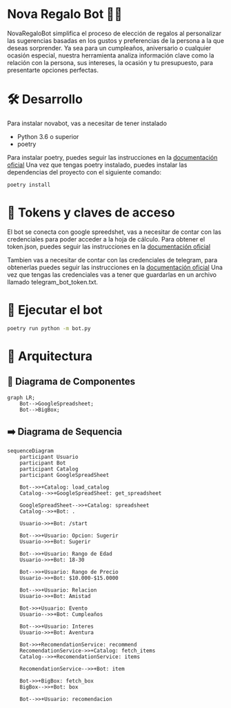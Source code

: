 # Nova Regalo Bot 🎁🤖

NovaRegaloBot simplifica el proceso de elección de regalos al personalizar las sugerencias basadas en los gustos y preferencias de la persona a la que deseas sorprender. Ya sea para un cumpleaños, aniversario o cualquier ocasión especial, nuestra herramienta analiza información clave como la relación con la persona, sus intereses, la ocasión y tu presupuesto, para presentarte opciones perfectas.

# 🛠️ Desarrollo
Para instalar novabot, vas a necesitar de tener instalado 
* Python 3.6 o superior
* poetry

Para instalar poetry, puedes seguir las instrucciones en la [documentación oficial](https://python-poetry.org/docs/)
Una vez que tengas poetry instalado, puedes instalar las dependencias del proyecto con el siguiente comando:
```bash
poetry install
```

# 🔑 Tokens y claves de acceso
El bot se conecta con google spreedshet, vas a necesitar de contar con las credenciales para poder acceder a la hoja de cálculo. Para obtener el token.json, puedes seguir las instrucciones en la [documentación oficial](https://developers.google.com/sheets/api/quickstart/python)

Tambien vas a necesitar de contar con las credenciales de telegram, para obtenerlas puedes seguir las instrucciones en la [documentación oficial](https://core.telegram.org/bots#botfather)
Una vez que tengas las credenciales vas a tener que guardarlas en un archivo llamado telegram_bot_token.txt.

# 🚀 Ejecutar el bot
```bash
poetry run python -m bot.py
```

# 📐 Arquitectura

## 🎼 Diagrama de Componentes
```mermaid
graph LR;
    Bot-->GoogleSpreadsheet;
    Bot-->BigBox;
```

## ➡️ Diagrama de Sequencia
```mermaid
sequenceDiagram
    participant Usuario
    participant Bot
    participant Catalog
    participant GoogleSpreadSheet

    Bot-->>+Catalog: load_catalog
    Catalog-->>+GoogleSpreadSheet: get_spreadsheet

    GoogleSpreadSheet-->>+Catalog: spreadsheet
    Catalog-->>+Bot: .

    Usuario->>+Bot: /start

    Bot-->>+Usuario: Opcion: Sugerir
    Usuario->>+Bot: Sugerir

    Bot-->>+Usuario: Rango de Edad
    Usuario->>+Bot: 18-30
    
    Bot-->>+Usuario: Rango de Precio
    Usuario->>+Bot: $10.000-$15.0000

    Bot-->>+Usuario: Relacion
    Usuario->>+Bot: Amistad

    Bot->>+Usuario: Evento
    Usuario-->>+Bot: Cumpleaños

    Bot-->>+Usuario: Interes
    Usuario->>+Bot: Aventura

    Bot->>+RecomendationService: recommend
    RecomendationService->>+Catalog: fetch_items
    Catalog-->>+RecomendationService: items

    RecomendationService-->>+Bot: item
    
    Bot->>+BigBox: fetch_box
    BigBox-->>+Bot: box

    Bot-->>+Usuario: recomendacion
```
